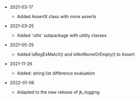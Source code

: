 * 2021-03-17
	* Added AssertX class with more asserts

* 2021-03-25
	* Added 'utils' subpackage with utility classes

* 2021-05-25
	* Added isRegExMatch() and isNotNoneOrEmpty() to Assert

* 2021-11-26
	* Added: string list difference evaluation

* 2022-01-06
	* Adapted to the new release of jk_logging

